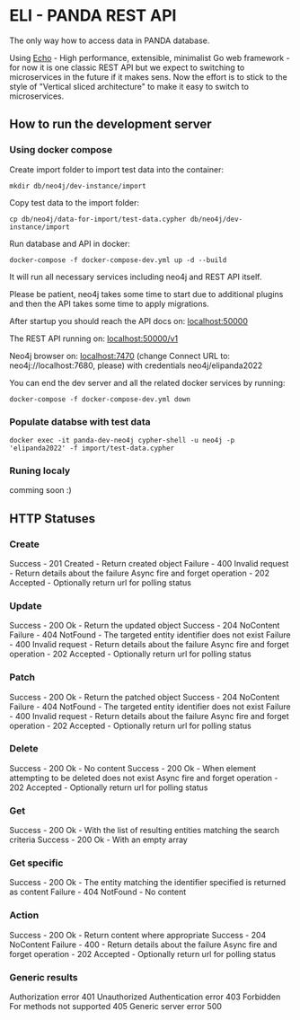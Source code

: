 # ELI - PANDA REST API

The only way how to access data in PANDA database.

Using [Echo](https://echo.labstack.com/) - High performance, extensible, minimalist Go web framework - for now it is one classic REST API but we expect to switching to microservices in the future if it makes sens. Now the effort is to stick to the style of "Vertical sliced architecture" to make it easy to switch to microservices.

## How to run the development server

### Using docker compose

Create import folder to import test data into the container:

`mkdir db/neo4j/dev-instance/import`

Copy test data to the import folder:

`cp db/neo4j/data-for-import/test-data.cypher db/neo4j/dev-instance/import`

Run database and API in docker:

`docker-compose -f docker-compose-dev.yml up -d --build`

It will run all necessary services including neo4j and REST API itself.

Please be patient, neo4j takes some time to start due to additional plugins and then the API takes some time to apply migrations.

After startup you should reach the API docs on: [localhost:50000](http://localhost:50000)

The REST API running on: [localhost:50000/v1](http://localhost:50000/v1)

Neo4j browser on: [localhost:7470](http://localhost:7470) (change Connect URL to: neo4j://localhost:7680, please) with credentials neo4j/elipanda2022

You can end the dev server and all the related docker services by running:

`docker-compose -f docker-compose-dev.yml down`

### Populate databse with test data

`docker exec -it panda-dev-neo4j cypher-shell -u neo4j -p 'elipanda2022' -f import/test-data.cypher`

### Runing localy

comming soon :)

## HTTP Statuses

### Create

Success - 201 Created - Return created object
Failure - 400 Invalid request - Return details about the failure
Async fire and forget operation - 202 Accepted - Optionally return url for polling status

### Update

Success - 200 Ok - Return the updated object
Success - 204 NoContent
Failure - 404 NotFound - The targeted entity identifier does not exist
Failure - 400 Invalid request - Return details about the failure
Async fire and forget operation - 202 Accepted - Optionally return url for polling status

### Patch

Success - 200 Ok - Return the patched object
Success - 204 NoContent
Failure - 404 NotFound - The targeted entity identifier does not exist
Failure - 400 Invalid request - Return details about the failure
Async fire and forget operation - 202 Accepted - Optionally return url for polling status

### Delete

Success - 200 Ok - No content
Success - 200 Ok - When element attempting to be deleted does not exist
Async fire and forget operation - 202 Accepted - Optionally return url for polling status

### Get

Success - 200 Ok - With the list of resulting entities matching the search criteria
Success - 200 Ok - With an empty array

### Get specific

Success - 200 Ok - The entity matching the identifier specified is returned as content
Failure - 404 NotFound - No content

### Action

Success - 200 Ok - Return content where appropriate
Success - 204 NoContent
Failure - 400 - Return details about the failure
Async fire and forget operation - 202 Accepted - Optionally return url for polling status

### Generic results

Authorization error 401 Unauthorized
Authentication error 403 Forbidden
For methods not supported 405
Generic server error 500
